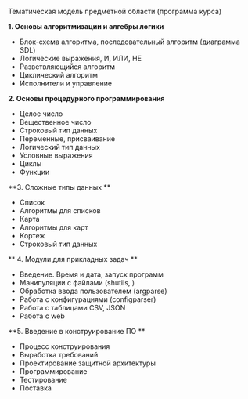 Тематическая модель предметной области (программа курса)

**1. Основы алгоритмизации и алгебры логики**

* Блок-схема алгоритма, последовательный алгоритм (диаграмма SDL)
* Логические выражения, И, ИЛИ, НЕ
* Разветвляющийся алгоритм
* Циклический алгоритм
* Исполнители и управление

**2. Основы процедурного программирования**

* Целое число
* Вещественное число
* Строковый тип данных
* Переменные, присваивание
* Логический тип данных
* Условные выражения
* Циклы
* Функции

**3. Сложные типы данных **

* Список
* Алгоритмы для списков
* Карта
* Алгоритмы для карт
* Кортеж
* Строковый тип данных

** 4. Модули для прикладных задач **
* Введение. Время и дата, запуск программ
* Манипуляции с файлами (shutils, )
* Обработка ввода пользователем (argparse)
* Работа с конфигурациями (configparser)
* Работа с таблицами CSV, JSON
* Работа с web

**5. Введение в конструирование ПО **

* Процесс конструирования
* Выработка требований
* Проектирование защитной архитектуры
* Программирование
* Тестирование
* Поставка

